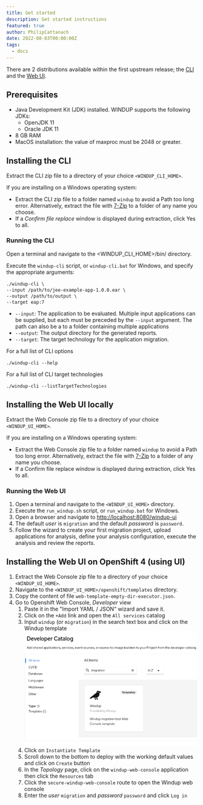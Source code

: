 ```yaml
---
title: Get started
description: Get started instructions
featured: true
author: PhilipCattanach
date: 2022-08-03T00:00:00Z
tags:
  - docs
---
```


There are 2 distributions available within the first upstream release; the [CLI](#installing-the-cli) and the [Web UI](#installing-the-web-ui).

## Prerequisites

- Java Development Kit (JDK) installed. WINDUP supports the following JDKs:
  - OpenJDK 11
  - Oracle JDK 11
- 8 GB RAM
- MacOS installation: the value of maxproc must be 2048 or greater.

## Installing the CLI

Extract the CLI zip file to a directory of your choice `<WINDUP_CLI_HOME>`.

If you are installing on a Windows operating system:

- Extract the CLI zip file to a folder named `windup` to avoid a Path too long error. Alternatively, extract the file with [7-Zip](https://www.7-zip.org/download.html) to a folder of any name you choose.
- If a _Confirm file replace_ window is displayed during extraction, click Yes to all.

### Running the CLI

Open a terminal and navigate to the <WINDUP_CLI_HOME>/bin/ directory.

Execute the `windup-cli` script, or `windup-cli.bat` for Windows, and specify the appropriate arguments:

```
./windup-cli \
--input /path/to/jee-example-app-1.0.0.ear \
--output /path/to/output \
--target eap:7
```

- `--input`: The application to be evaluated. Multiple input applications can be supplied, but each must be preceded by the `--input` argument. The path can also be a to a folder containing multiple applications
- `--output`: The output directory for the generated reports.
- `--target`: The target technology for the application migration.

For a full list of CLI options

```
./windup-cli --help
```

For a full list of CLI target technologies

```
./windup-cli --listTargetTechnologies
```

## Installing the Web UI locally

Extract the Web Console zip file to a directory of your choice `<WINDUP_UI_HOME>`.

If you are installing on a Windows operating system:

- Extract the Web Console zip file to a folder named `windup` to avoid a Path too long error. Alternatively, extract the file with [7-Zip](https://www.7-zip.org/download.html) to a folder of any name you choose.
- If a Confirm file replace window is displayed during extraction, click Yes to all.

### Running the Web UI

1. Open a terminal and navigate to the `<WINDUP_UI_HOME>` directory.
1. Execute the `run_windup.sh` script, or `run_windup.bat` for Windows.
1. Open a browser and navigate to [http://localhost:8080/windup-ui](http://localhost:8080/windup-ui)
1. The default *user* is `migration` and the default *password* is `password`.
1. Follow the wizard to create your first migration project, upload applications for analysis, define your analysis configuration, execute the analysis and review the reports.

## Installing the Web UI on OpenShift 4 (using UI)

1. Extract the Web Console zip file to a directory of your choice `<WINDUP_UI_HOME>`.
1. Navigate to the `<WINDUP_UI_HOME>/openshift/templates` directory.
1. Copy the content of file `web-template-empty-dir-executor.json`.
1. Go to Openshift Web Console, *Developer* view
   1. Paste it in the "Import YAML / JSON" wizard and save it.
   1. Click on the `+Add` link and open the `All services` catalog
   1. Input `windup` (or `migration`) in the search text box and click on the Windup template ![Windup template in Catalog](https://github.com/windup/windup-openshift/raw/master/docs/catalog_templates.png)
   1. Click on `Instantiate Template`
   1. Scroll down to the bottom to deploy with the working default values and click on `Create` button
   1. In the *Topology* page, click on the `windup-web-console` application then click the `Resources` tab
   1. Click the `secure-windup-web-console` route to open the Windup web console
   1. Enter the *user* `migration` and *password* `password` and click `Log in`
